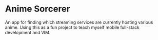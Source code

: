 # Anime Sorcerer

An app for finding which streaming services are currently hosting various anime.  Using this as a fun project to teach myself  mobile full-stack development and VIM.